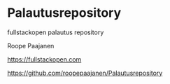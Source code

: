 # Palautusrepository
fullstackopen palautus repository

Roope Paajanen

https://fullstackopen.com

https://github.com/roopepaajanen/Palautusrepository